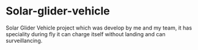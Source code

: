 # Solar-glider-vehicle
Solar Glider Vehicle project which was develop by me and my team, it has speciality during fly it can charge itself without landing and can surveillancing.
